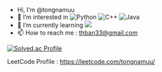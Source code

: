 - Hi, I’m @tongnamuu
- 👀 I’m interested in ![Python](https://img.shields.io/badge/-Python-green) ![C++](https://img.shields.io/badge/-C++-blue) ![Java](https://img.shields.io/badge/-Java-orange)
- 🌱 I’m currently learning ![](https://img.shields.io/badge/-Spring%20Boot-yellowgreen)
- 📫 How to reach me : thban33@gmail.com


[![Solved.ac Profile](http://mazassumnida.wtf/api/v2/generate_badge?boj=tongnamuu)](https://solved.ac/tongnamuu/)


LeetCode Profile : https://leetcode.com/tongnamuu/
